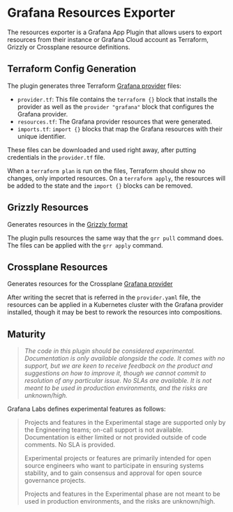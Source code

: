 # Grafana Resources Exporter

The resources exporter is a Grafana App Plugin that allows users to export resources from their instance or Grafana Cloud account as Terraform, Grizzly or Crossplane resource definitions.

## Terraform Config Generation

The plugin generates three Terraform [Grafana provider](https://registry.terraform.io/providers/grafana/grafana/latest) files:

* `provider.tf`: This file contains the `terraform {}` block that installs the provider as well as the `provider "grafana"` block that configures the Grafana provider.
* `resources.tf`: The Grafana provider resources that were generated.
* `imports.tf`: `import {}` blocks that map the Grafana resources with their unique identifier.

These files can be downloaded and used right away, after putting credentials in the `provider.tf` file. 

When a `terraform plan` is run on the files, Terraform should show no changes, only imported resources. On a `terraform apply`, the resources will be added to the state and the `import {}` blocks can be removed.

## Grizzly Resources

Generates resources in the [Grizzly format](https://github.com/grafana/grizzly)

The plugin pulls resources the same way that the `grr pull` command does. The files can be applied with the `grr apply` command.

## Crossplane Resources

Generates resources for the Crossplane [Grafana provider](https://marketplace.upbound.io/providers/grafana/provider-grafana)

After writing the secret that is referred in the `provider.yaml` file, the resources can be applied in a Kubernetes cluster with the Grafana provider installed, though it may be best to rework the resources into compositions.

## Maturity

> _The code in this plugin should be considered experimental. Documentation is only
available alongside the code. It comes with no support, but we are keen to receive
feedback on the product and suggestions on how to improve it, though we cannot commit
to resolution of any particular issue. No SLAs are available. It is not meant to be used
in production environments, and the risks are unknown/high._

Grafana Labs defines experimental features as follows:

> Projects and features in the Experimental stage are supported only by the Engineering
teams; on-call support is not available. Documentation is either limited or not provided
outside of code comments. No SLA is provided.
>
> Experimental projects or features are primarily intended for open source engineers who
want to participate in ensuring systems stability, and to gain consensus and approval
for open source governance projects.
>
> Projects and features in the Experimental phase are not meant to be used in production
environments, and the risks are unknown/high.
